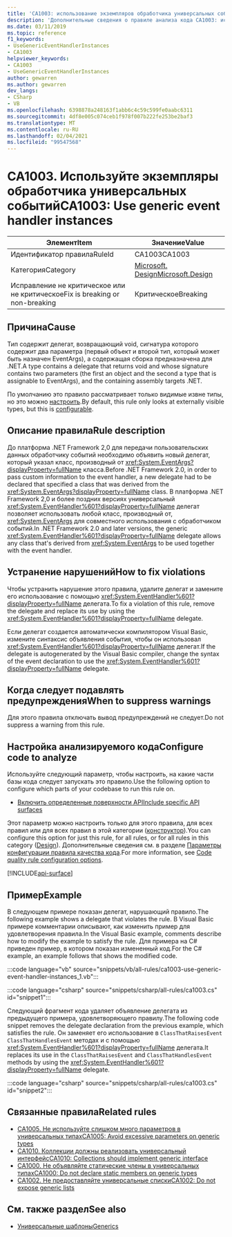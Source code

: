 ```yaml
---
title: 'CA1003: использование экземпляров обработчика универсальных событий (анализ кода)'
description: 'Дополнительные сведения о правиле анализа кода CA1003: использование экземпляров обработчика универсальных событий'
ms.date: 03/11/2019
ms.topic: reference
f1_keywords:
- UseGenericEventHandlerInstances
- CA1003
helpviewer_keywords:
- CA1003
- UseGenericEventHandlerInstances
author: gewarren
ms.author: gewarren
dev_langs:
- CSharp
- VB
ms.openlocfilehash: 6398878a248163f1abb6c4c59c599fe0aabc6311
ms.sourcegitcommit: 4df8e005c074ceb1f978f007b222fe253be2baf3
ms.translationtype: MT
ms.contentlocale: ru-RU
ms.lasthandoff: 02/04/2021
ms.locfileid: "99547568"
---
```

# <a name="ca1003-use-generic-event-handler-instances"></a><span data-ttu-id="2402b-103">CA1003. Используйте экземпляры обработчика универсальных событий</span><span class="sxs-lookup"><span data-stu-id="2402b-103">CA1003: Use generic event handler instances</span></span>

| <span data-ttu-id="2402b-104">Элемент</span><span class="sxs-lookup"><span data-stu-id="2402b-104">Item</span></span>                                     | <span data-ttu-id="2402b-105">Значение</span><span class="sxs-lookup"><span data-stu-id="2402b-105">Value</span></span>            |
|------------------------------------------|------------------|
| <span data-ttu-id="2402b-106">Идентификатор правила</span><span class="sxs-lookup"><span data-stu-id="2402b-106">RuleId</span></span>                                   | <span data-ttu-id="2402b-107">CA1003</span><span class="sxs-lookup"><span data-stu-id="2402b-107">CA1003</span></span>           |
| <span data-ttu-id="2402b-108">Категория</span><span class="sxs-lookup"><span data-stu-id="2402b-108">Category</span></span>                                 | [<span data-ttu-id="2402b-109">Microsoft. Design</span><span class="sxs-lookup"><span data-stu-id="2402b-109">Microsoft.Design</span></span>](design-warnings.md) |
| <span data-ttu-id="2402b-110">Исправление не критическое или не критическое</span><span class="sxs-lookup"><span data-stu-id="2402b-110">Fix is breaking or non-breaking</span></span> | <span data-ttu-id="2402b-111">Критическое</span><span class="sxs-lookup"><span data-stu-id="2402b-111">Breaking</span></span>         |

## <a name="cause"></a><span data-ttu-id="2402b-112">Причина</span><span class="sxs-lookup"><span data-stu-id="2402b-112">Cause</span></span>

<span data-ttu-id="2402b-113">Тип содержит делегат, возвращающий void, сигнатура которого содержит два параметра (первый объект и второй тип, который может быть назначен EventArgs), а содержащая сборка предназначена для .NET.</span><span class="sxs-lookup"><span data-stu-id="2402b-113">A type contains a delegate that returns void and whose signature contains two parameters (the first an object and the second a type that is assignable to EventArgs), and the containing assembly targets .NET.</span></span>

<span data-ttu-id="2402b-114">По умолчанию это правило рассматривает только видимые извне типы, но это можно [настроить](#configure-code-to-analyze).</span><span class="sxs-lookup"><span data-stu-id="2402b-114">By default, this rule only looks at externally visible types, but this is [configurable](#configure-code-to-analyze).</span></span>

## <a name="rule-description"></a><span data-ttu-id="2402b-115">Описание правила</span><span class="sxs-lookup"><span data-stu-id="2402b-115">Rule description</span></span>

<span data-ttu-id="2402b-116">До платформа .NET Framework 2,0 для передачи пользовательских данных обработчику событий необходимо объявить новый делегат, который указал класс, производный от <xref:System.EventArgs?displayProperty=fullName> класса.</span><span class="sxs-lookup"><span data-stu-id="2402b-116">Before .NET Framework 2.0, in order to pass custom information to the event handler, a new delegate had to be declared that specified a class that was derived from the <xref:System.EventArgs?displayProperty=fullName> class.</span></span> <span data-ttu-id="2402b-117">В платформа .NET Framework 2,0 и более поздних версиях универсальный <xref:System.EventHandler%601?displayProperty=fullName> делегат позволяет использовать любой класс, производный от, <xref:System.EventArgs> для совместного использования с обработчиком событий.</span><span class="sxs-lookup"><span data-stu-id="2402b-117">In .NET Framework 2.0 and later versions, the generic <xref:System.EventHandler%601?displayProperty=fullName> delegate allows any class that's derived from <xref:System.EventArgs> to be used together with the event handler.</span></span>

## <a name="how-to-fix-violations"></a><span data-ttu-id="2402b-118">Устранение нарушений</span><span class="sxs-lookup"><span data-stu-id="2402b-118">How to fix violations</span></span>

<span data-ttu-id="2402b-119">Чтобы устранить нарушение этого правила, удалите делегат и замените его использование с помощью <xref:System.EventHandler%601?displayProperty=fullName> делегата.</span><span class="sxs-lookup"><span data-stu-id="2402b-119">To fix a violation of this rule, remove the delegate and replace its use by using the <xref:System.EventHandler%601?displayProperty=fullName> delegate.</span></span>

<span data-ttu-id="2402b-120">Если делегат создается автоматически компилятором Visual Basic, измените синтаксис объявления события, чтобы он использовал <xref:System.EventHandler%601?displayProperty=fullName> делегат.</span><span class="sxs-lookup"><span data-stu-id="2402b-120">If the delegate is autogenerated by the Visual Basic compiler, change the syntax of the event declaration to use the <xref:System.EventHandler%601?displayProperty=fullName> delegate.</span></span>

## <a name="when-to-suppress-warnings"></a><span data-ttu-id="2402b-121">Когда следует подавлять предупреждения</span><span class="sxs-lookup"><span data-stu-id="2402b-121">When to suppress warnings</span></span>

<span data-ttu-id="2402b-122">Для этого правила отключать вывод предупреждений не следует.</span><span class="sxs-lookup"><span data-stu-id="2402b-122">Do not suppress a warning from this rule.</span></span>

## <a name="configure-code-to-analyze"></a><span data-ttu-id="2402b-123">Настройка анализируемого кода</span><span class="sxs-lookup"><span data-stu-id="2402b-123">Configure code to analyze</span></span>

<span data-ttu-id="2402b-124">Используйте следующий параметр, чтобы настроить, на какие части базы кода следует запускать это правило.</span><span class="sxs-lookup"><span data-stu-id="2402b-124">Use the following option to configure which parts of your codebase to run this rule on.</span></span>

- [<span data-ttu-id="2402b-125">Включить определенные поверхности API</span><span class="sxs-lookup"><span data-stu-id="2402b-125">Include specific API surfaces</span></span>](#include-specific-api-surfaces)

<span data-ttu-id="2402b-126">Этот параметр можно настроить только для этого правила, для всех правил или для всех правил в этой категории ([конструктор](design-warnings.md)).</span><span class="sxs-lookup"><span data-stu-id="2402b-126">You can configure this option for just this rule, for all rules, or for all rules in this category ([Design](design-warnings.md)).</span></span> <span data-ttu-id="2402b-127">Дополнительные сведения см. в разделе [Параметры конфигурации правила качества кода](../code-quality-rule-options.md).</span><span class="sxs-lookup"><span data-stu-id="2402b-127">For more information, see [Code quality rule configuration options](../code-quality-rule-options.md).</span></span>

[!INCLUDE[api-surface](~/includes/code-analysis/api-surface.md)]

## <a name="example"></a><span data-ttu-id="2402b-128">Пример</span><span class="sxs-lookup"><span data-stu-id="2402b-128">Example</span></span>

<span data-ttu-id="2402b-129">В следующем примере показан делегат, нарушающий правило.</span><span class="sxs-lookup"><span data-stu-id="2402b-129">The following example shows a delegate that violates the rule.</span></span> <span data-ttu-id="2402b-130">В Visual Basic примере комментарии описывают, как изменить пример для удовлетворения правила.</span><span class="sxs-lookup"><span data-stu-id="2402b-130">In the Visual Basic example, comments describe how to modify the example to satisfy the rule.</span></span> <span data-ttu-id="2402b-131">Для примера на C# приведен пример, в котором показан измененный код.</span><span class="sxs-lookup"><span data-stu-id="2402b-131">For the C# example, an example follows that shows the modified code.</span></span>

:::code language="vb" source="snippets/vb/all-rules/ca1003-use-generic-event-handler-instances_1.vb":::

:::code language="csharp" source="snippets/csharp/all-rules/ca1003.cs" id="snippet1":::

<span data-ttu-id="2402b-132">Следующий фрагмент кода удаляет объявление делегата из предыдущего примера, удовлетворяющего правилу.</span><span class="sxs-lookup"><span data-stu-id="2402b-132">The following code snippet removes the delegate declaration from the previous example, which satisfies the rule.</span></span> <span data-ttu-id="2402b-133">Он заменяет его использование в `ClassThatRaisesEvent` `ClassThatHandlesEvent` методах и с помощью <xref:System.EventHandler%601?displayProperty=fullName> делегата.</span><span class="sxs-lookup"><span data-stu-id="2402b-133">It replaces its use in the `ClassThatRaisesEvent` and `ClassThatHandlesEvent` methods by using the <xref:System.EventHandler%601?displayProperty=fullName> delegate.</span></span>

:::code language="csharp" source="snippets/csharp/all-rules/ca1003.cs" id="snippet2":::

## <a name="related-rules"></a><span data-ttu-id="2402b-134">Связанные правила</span><span class="sxs-lookup"><span data-stu-id="2402b-134">Related rules</span></span>

- [<span data-ttu-id="2402b-135">CA1005. Не используйте слишком много параметров в универсальных типах</span><span class="sxs-lookup"><span data-stu-id="2402b-135">CA1005: Avoid excessive parameters on generic types</span></span>](ca1005.md)
- [<span data-ttu-id="2402b-136">CA1010. Коллекции должны реализовать универсальный интерфейс</span><span class="sxs-lookup"><span data-stu-id="2402b-136">CA1010: Collections should implement generic interface</span></span>](ca1010.md)
- [<span data-ttu-id="2402b-137">CA1000. Не объявляйте статические члены в универсальных типах</span><span class="sxs-lookup"><span data-stu-id="2402b-137">CA1000: Do not declare static members on generic types</span></span>](ca1000.md)
- [<span data-ttu-id="2402b-138">CA1002. Не предоставляйте универсальные списки</span><span class="sxs-lookup"><span data-stu-id="2402b-138">CA1002: Do not expose generic lists</span></span>](ca1002.md)

## <a name="see-also"></a><span data-ttu-id="2402b-139">См. также раздел</span><span class="sxs-lookup"><span data-stu-id="2402b-139">See also</span></span>

- [<span data-ttu-id="2402b-140">Универсальные шаблоны</span><span class="sxs-lookup"><span data-stu-id="2402b-140">Generics</span></span>](../../../csharp/programming-guide/generics/index.md)
